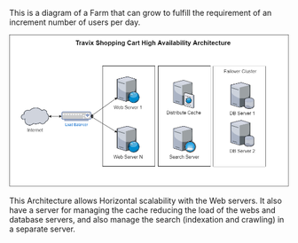 
This is a diagram of a Farm that can grow to fulfill the requirement of an increment number of users per day.

![Hardware Architecture](https://github.com/RubenTejada/tech-test/blob/master/Network%20Diagram.png)

This Architecture allows Horizontal scalability with the Web servers. It also have a server for managing the cache reducing the load of the webs and database servers, and also manage the search (indexation and crawling) in a separate server. 




